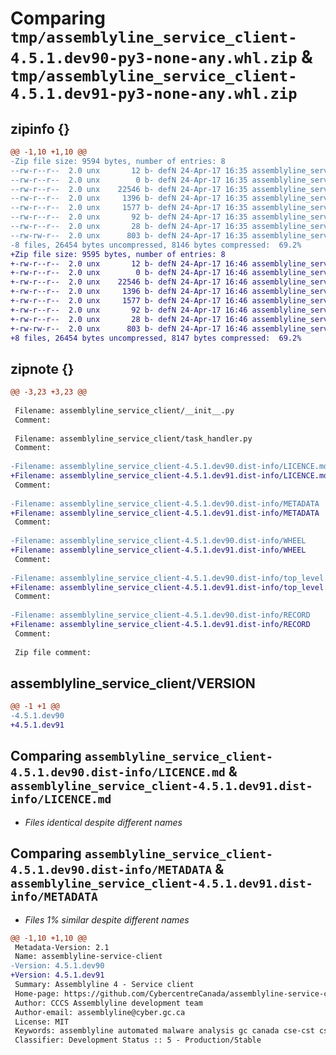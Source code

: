 # Comparing `tmp/assemblyline_service_client-4.5.1.dev90-py3-none-any.whl.zip` & `tmp/assemblyline_service_client-4.5.1.dev91-py3-none-any.whl.zip`

## zipinfo {}

```diff
@@ -1,10 +1,10 @@
-Zip file size: 9594 bytes, number of entries: 8
--rw-r--r--  2.0 unx       12 b- defN 24-Apr-17 16:35 assemblyline_service_client/VERSION
--rw-r--r--  2.0 unx        0 b- defN 24-Apr-17 16:35 assemblyline_service_client/__init__.py
--rw-r--r--  2.0 unx    22546 b- defN 24-Apr-17 16:35 assemblyline_service_client/task_handler.py
--rw-r--r--  2.0 unx     1396 b- defN 24-Apr-17 16:35 assemblyline_service_client-4.5.1.dev90.dist-info/LICENCE.md
--rw-r--r--  2.0 unx     1577 b- defN 24-Apr-17 16:35 assemblyline_service_client-4.5.1.dev90.dist-info/METADATA
--rw-r--r--  2.0 unx       92 b- defN 24-Apr-17 16:35 assemblyline_service_client-4.5.1.dev90.dist-info/WHEEL
--rw-r--r--  2.0 unx       28 b- defN 24-Apr-17 16:35 assemblyline_service_client-4.5.1.dev90.dist-info/top_level.txt
--rw-rw-r--  2.0 unx      803 b- defN 24-Apr-17 16:35 assemblyline_service_client-4.5.1.dev90.dist-info/RECORD
-8 files, 26454 bytes uncompressed, 8146 bytes compressed:  69.2%
+Zip file size: 9595 bytes, number of entries: 8
+-rw-r--r--  2.0 unx       12 b- defN 24-Apr-17 16:46 assemblyline_service_client/VERSION
+-rw-r--r--  2.0 unx        0 b- defN 24-Apr-17 16:46 assemblyline_service_client/__init__.py
+-rw-r--r--  2.0 unx    22546 b- defN 24-Apr-17 16:46 assemblyline_service_client/task_handler.py
+-rw-r--r--  2.0 unx     1396 b- defN 24-Apr-17 16:46 assemblyline_service_client-4.5.1.dev91.dist-info/LICENCE.md
+-rw-r--r--  2.0 unx     1577 b- defN 24-Apr-17 16:46 assemblyline_service_client-4.5.1.dev91.dist-info/METADATA
+-rw-r--r--  2.0 unx       92 b- defN 24-Apr-17 16:46 assemblyline_service_client-4.5.1.dev91.dist-info/WHEEL
+-rw-r--r--  2.0 unx       28 b- defN 24-Apr-17 16:46 assemblyline_service_client-4.5.1.dev91.dist-info/top_level.txt
+-rw-rw-r--  2.0 unx      803 b- defN 24-Apr-17 16:46 assemblyline_service_client-4.5.1.dev91.dist-info/RECORD
+8 files, 26454 bytes uncompressed, 8147 bytes compressed:  69.2%
```

## zipnote {}

```diff
@@ -3,23 +3,23 @@
 
 Filename: assemblyline_service_client/__init__.py
 Comment: 
 
 Filename: assemblyline_service_client/task_handler.py
 Comment: 
 
-Filename: assemblyline_service_client-4.5.1.dev90.dist-info/LICENCE.md
+Filename: assemblyline_service_client-4.5.1.dev91.dist-info/LICENCE.md
 Comment: 
 
-Filename: assemblyline_service_client-4.5.1.dev90.dist-info/METADATA
+Filename: assemblyline_service_client-4.5.1.dev91.dist-info/METADATA
 Comment: 
 
-Filename: assemblyline_service_client-4.5.1.dev90.dist-info/WHEEL
+Filename: assemblyline_service_client-4.5.1.dev91.dist-info/WHEEL
 Comment: 
 
-Filename: assemblyline_service_client-4.5.1.dev90.dist-info/top_level.txt
+Filename: assemblyline_service_client-4.5.1.dev91.dist-info/top_level.txt
 Comment: 
 
-Filename: assemblyline_service_client-4.5.1.dev90.dist-info/RECORD
+Filename: assemblyline_service_client-4.5.1.dev91.dist-info/RECORD
 Comment: 
 
 Zip file comment:
```

## assemblyline_service_client/VERSION

```diff
@@ -1 +1 @@
-4.5.1.dev90
+4.5.1.dev91
```

## Comparing `assemblyline_service_client-4.5.1.dev90.dist-info/LICENCE.md` & `assemblyline_service_client-4.5.1.dev91.dist-info/LICENCE.md`

 * *Files identical despite different names*

## Comparing `assemblyline_service_client-4.5.1.dev90.dist-info/METADATA` & `assemblyline_service_client-4.5.1.dev91.dist-info/METADATA`

 * *Files 1% similar despite different names*

```diff
@@ -1,10 +1,10 @@
 Metadata-Version: 2.1
 Name: assemblyline-service-client
-Version: 4.5.1.dev90
+Version: 4.5.1.dev91
 Summary: Assemblyline 4 - Service client
 Home-page: https://github.com/CybercentreCanada/assemblyline-service-client/
 Author: CCCS Assemblyline development team
 Author-email: assemblyline@cyber.gc.ca
 License: MIT
 Keywords: assemblyline automated malware analysis gc canada cse-cst cse cst cyber cccs
 Classifier: Development Status :: 5 - Production/Stable
```

